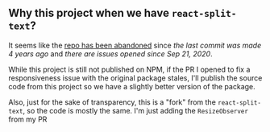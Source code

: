 ## Why this project when we have `react-split-text`?

It seems like the [repo has been abandoned](https://github.com/CyriacBr/react-split-text/issues) since _the last commit was made 4 years ago_ and _there are issues opened since Sep 21, 2020_.

While this project is still not published on NPM, if the PR I opened to fix a responsiveness issue with the original package stales, I'll publish the source code from this project so we have a slightly better version of the package.

Also, just for the sake of transparency, this is a "fork" from the `react-split-text`, so the code is mostly the same. I'm just adding the `ResizeObserver` from my PR
